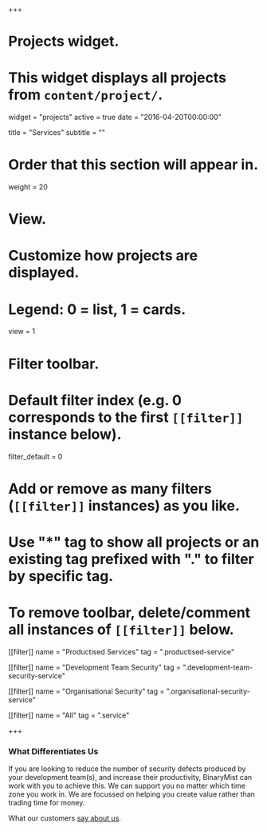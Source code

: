 +++
# Projects widget.
# This widget displays all projects from `content/project/`.
widget = "projects"
active = true
date = "2016-04-20T00:00:00"

title = "Services"
subtitle = ""

# Order that this section will appear in.
weight = 20

# View.
# Customize how projects are displayed.
# Legend: 0 = list, 1 = cards.
view = 1

# Filter toolbar.

# Default filter index (e.g. 0 corresponds to the first `[[filter]]` instance below).
filter_default = 0

# Add or remove as many filters (`[[filter]]` instances) as you like.
# Use "*" tag to show all projects or an existing tag prefixed with "." to filter by specific tag.
# To remove toolbar, delete/comment all instances of `[[filter]]` below.
[[filter]]
  name = "Productised Services"
  tag = ".productised-service"
  
[[filter]]
  name = "Development Team Security"
  tag = ".development-team-security-service"

[[filter]]
  name = "Organisational Security"
  tag = ".organisational-security-service"

[[filter]]
  name = "All"
  tag = ".service"

+++

### What Differentiates Us

If you are looking to reduce the number of security defects produced by your development team(s), and increase their productivity, BinaryMist can work with you to achieve this.
We can support you no matter which time zone you work in.
We are focussed on helping you create value rather than trading time for money.

What our customers [say about us](#portfolio).
